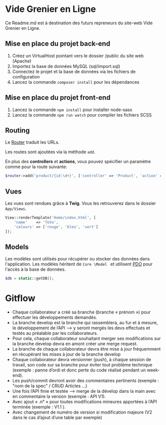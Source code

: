 # Vide Grenier en Ligne

Ce Readme.md est à destination des futurs repreneurs du site-web Vide Grenier en Ligne.

## Mise en place du projet back-end

1. Créez un VirtualHost pointant vers le dossier /public du site web (Apache)
2. Importez la base de données MySQL (sql/import.sql)
3. Connectez le projet et la base de données via les fichiers de configuration
4. Lancez la commande `composer install` pour les dépendances

## Mise en place du projet front-end
1. Lancez la commande `npm install` pour installer node-sass
2. Lancez la commande `npm run watch` pour compiler les fichiers SCSS

## Routing

Le [Router](Core/Router.php) traduit les URLs. 

Les routes sont ajoutées via la méthode `add`. 

En plus des **controllers** et **actions**, vous pouvez spécifier un paramètre comme pour la route suivante:

```php
$router->add('product/{id:\d+}', ['controller' => 'Product', 'action' => 'show']);
```


## Vues

Les vues sont rendues grâce à **Twig**. 
Vous les retrouverez dans le dossier `App/Views`. 

```php
View::renderTemplate('Home/index.html', [
    'name'    => 'Toto',
    'colours' => ['rouge', 'bleu', 'vert']
]);
```
## Models

Les modèles sont utilisés pour récupérer ou stocker des données dans l'application. Les modèles héritent de `Core
\Model
` et utilisent [PDO](http://php.net/manual/en/book.pdo.php) pour l'accès à la base de données. 

```php
$db = static::getDB();
```


# Gitflow
- Chaque collaborateur a créé sa branche (branche « prénom ») pour effectuer les développements demandés.
- La branche develop est la branche qui rassemblera, au fur et à mesure, le développement de l’API --> y seront mergés les devs effectués et testés au préalable par les collaborateurs.
- Pour cela, chaque collaborateur souhaitant merger ses modifications sur la branche develop devra en amont créer une merge request.
- La branche de chaque collaborateur devra être mise à jour fréquemment en récupérant les mises à jour de la branche develop
- Chaque collaborateur devra versionner (push), à chaque session de travail, son code sur sa branche pour éviter tout problème technique (exemple : panne d’ordi et donc perte du code réalisé pendant un week-end).
- Les push/commit devront avoir des commentaires pertinents (exemple : "nom de la spec" / CRUD Articles ...)
- Une fois l’API finie et testée --> merge de la dévelop dans la main avec en commentaire la version  (exemple : API V1).
- Avec ajout « .n° » pour toutes modifications mineures apportées à l’API terminée (exemple : V1.1 ).
- Avec changement de numéro de version si modification majeure (V2 dans le cas d’ajout d’une table par exemple)
